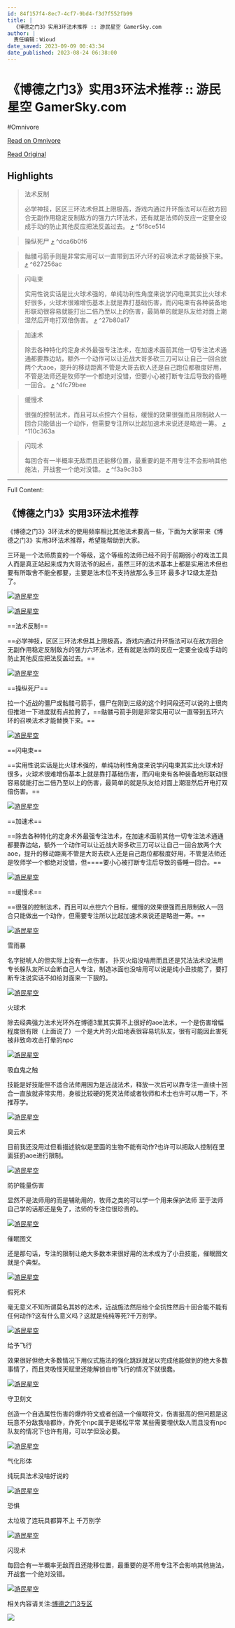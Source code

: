 ```yaml
---
id: 84f157f4-8ec7-4cf7-9bd4-f3d7f552fb99
title: |
  《博德之门3》实用3环法术推荐 :: 游民星空 GamerSky.com
author: |
  责任编辑：Wioud
date_saved: 2023-09-09 00:43:34
date_published: 2023-08-24 06:38:00
---
```


# 《博德之门3》实用3环法术推荐 :: 游民星空 GamerSky.com
#Omnivore

[Read on Omnivore](https://omnivore.app/me/3-3-gamer-sky-com-18a78409979)

[Read Original](https://wap.gamersky.com/gl/Content-1636166.html)

## Highlights

> 法术反制
> 
> 必学神技，区区三环法术但其上限极高，游戏内通过升环施法可以在敌方回合无副作用稳定反制敌方的强力六环法术，还有就是法师的反应一定要全设成手动的防止其他反应把法反盖过去。 [⤴️](https://omnivore.app/me/3-3-gamer-sky-com-18a78409979#5f8ce514-a71c-47b3-9b4f-f04f500c8479)  ^5f8ce514

> 操纵死尸 [⤴️](https://omnivore.app/me/3-3-gamer-sky-com-18a78409979#dca6b0f6-d384-4088-a145-2c6ebf5a2fd7)  ^dca6b0f6

> 骷髅弓箭手则是非常实用可以一直带到五环六环的召唤法术才能替换下来。 [⤴️](https://omnivore.app/me/3-3-gamer-sky-com-18a78409979#627256ac-ea4f-4ef7-9fe5-81ff12e86938)  ^627256ac

> 闪电束
> 
> 实用性说实话是比火球术强的，单纯功利性角度来说学闪电束其实比火球术好很多，火球术很难增伤基本上就是靠打基础伤害，而闪电束有各种装备地形联动很容易就能打出二倍乃至以上的伤害，最简单的就是队友给对面上潮湿然后开电打双倍伤害。 [⤴️](https://omnivore.app/me/3-3-gamer-sky-com-18a78409979#27b80a17-4bb5-4a9b-a126-ed11d42098a2)  ^27b80a17

> 加速术
> 
> 除去各种特化的定身术外最强专注法术，在加速术面前其他一切专注法术通通都要靠边站，额外一个动作可以让近战大哥多砍三刀可以让自己一回合放两个大aoe，提升的移动距离不管是大哥去砍人还是自己跑位都极度好用，不管是法师还是牧师学一个都绝对没错，但要小心被打断专注后导致的昏睡一回合。 [⤴️](https://omnivore.app/me/3-3-gamer-sky-com-18a78409979#4fc79bee-83a1-4bd4-83ff-c2121b0c74eb)  ^4fc79bee

> 缓慢术
> 
> 很强的控制法术，而且可以点控六个目标，缓慢的效果很强而且限制敌人一回合只能做出一个动作，但需要专注所以比起加速术来说还是略逊一筹。 [⤴️](https://omnivore.app/me/3-3-gamer-sky-com-18a78409979#110c363a-6286-4d82-8928-928a940bd6e4)  ^110c363a

> 闪现术
> 
> 每回合有一半概率无敌而且还能移位置，最重要的是不用专注不会影响其他施法，开战套一个绝对没错。 [⤴️](https://omnivore.app/me/3-3-gamer-sky-com-18a78409979#f3a9c3b3-ae53-4cd9-8920-0c88f1b65a17)  ^f3a9c3b3


--- 

Full Content: 

## 《博德之门3》实用3环法术推荐

《博德之门3》3环法术的使用频率相比其他法术要高一些，下面为大家带来《博德之门3》实用3环法术推荐，希望能帮助到大家。

三环是一个法师质变的一个等级，这个等级的法师已经不同于前期弱小的戏法工具人而是真正站起来成为大哥法爷的起点，虽然三环的法术基本上都是实用法术但也要有所取舍不能全都要，主要是法术位不支持放那么多三环 最多才12级太差劲了。

[![游民星空](https://proxy-prod.omnivore-image-cache.app/0x0,sQsIjIhHrlGPZfMfadtf64Wf5vvYdJxXuR2VcgOdxDho/https://img1.gamersky.com/image2023/08/20230824_fxy_625_6/1296_S.jpg)](https://www.gamersky.com/showimage/id%5Fgamersky.shtml?https://img1.gamersky.com/image2023/08/20230824%5Ffxy%5F625%5F6/1296.jpg)

[![游民星空](https://proxy-prod.omnivore-image-cache.app/0x0,squJZ82GqopcSghT7BwrEBkZQ190pdOJiPYC1vQnX4zE/https://img1.gamersky.com/image2023/08/20230824_fxy_625_6/1482_S.jpg)](https://www.gamersky.com/showimage/id%5Fgamersky.shtml?https://img1.gamersky.com/image2023/08/20230824%5Ffxy%5F625%5F6/1482.jpg)

==法术反制==

==必学神技，区区三环法术但其上限极高，游戏内通过升环施法可以在敌方回合无副作用稳定反制敌方的强力六环法术，还有就是法师的反应一定要全设成手动的防止其他反应把法反盖过去。==

[![游民星空](https://proxy-prod.omnivore-image-cache.app/0x0,s6KJBlJKrJwVYybMsHadebhEBMiyj2W4wi8FqCNgNRiY/https://img1.gamersky.com/image2023/08/20230824_fxy_625_6/1763_S.jpg)](https://www.gamersky.com/showimage/id%5Fgamersky.shtml?https://img1.gamersky.com/image2023/08/20230824%5Ffxy%5F625%5F6/1763.jpg)

==操纵死尸==

拉一个近战的僵尸或骷髅弓箭手，僵尸在刚到三级的这个时间段还可以说的上很肉但推进一下进度就有点拉胯了，==骷髅弓箭手则是非常实用可以一直带到五环六环的召唤法术才能替换下来。==

[![游民星空](https://proxy-prod.omnivore-image-cache.app/0x0,svGLhO8M6HlWlWiXugY8OXjtOyXN7V0Iw8Y6Ku4yXHSQ/https://img1.gamersky.com/image2023/08/20230824_fxy_625_6/11040_S.jpg)](https://www.gamersky.com/showimage/id%5Fgamersky.shtml?https://img1.gamersky.com/image2023/08/20230824%5Ffxy%5F625%5F6/11040.jpg)

==闪电束==

==实用性说实话是比火球术强的，单纯功利性角度来说学闪电束其实比火球术好很多，火球术很难增伤基本上就是靠打基础伤害，而闪电束有各种装备地形联动很容易就能打出二倍乃至以上的伤害，最简单的就是队友给对面上潮湿然后开电打双倍伤害。==

[![游民星空](https://proxy-prod.omnivore-image-cache.app/0x0,s77yTJbIjzxhyODtVTFv5Du8mE_inMvXF4xYkJ_pe3Wk/https://img1.gamersky.com/image2023/08/20230824_fxy_625_6/11343_S.jpg)](https://www.gamersky.com/showimage/id%5Fgamersky.shtml?https://img1.gamersky.com/image2023/08/20230824%5Ffxy%5F625%5F6/11343.jpg)

==加速术==

==除去各种特化的定身术外最强专注法术，在加速术面前其他一切专注法术通通都要靠边站，额外一个动作可以让近战大哥多砍三刀可以让自己一回合放两个大aoe，提升的移动距离不管是大哥去砍人还是自己跑位都极度好用，不管是法师还是牧师学一个都绝对没错，但====要小心被打断专注后导致的昏睡一回合。==

[![游民星空](https://proxy-prod.omnivore-image-cache.app/0x0,siSRT0mszaPC3f09nKcZrlmwTnVpW8tJ5a0Trw2rfmpE/https://img1.gamersky.com/image2023/08/20230824_fxy_625_6/11673_S.jpg)](https://www.gamersky.com/showimage/id%5Fgamersky.shtml?https://img1.gamersky.com/image2023/08/20230824%5Ffxy%5F625%5F6/11673.jpg)

==缓慢术==

==很强的控制法术，而且可以点控六个目标，缓慢的效果很强而且限制敌人一回合只能做出一个动作，但需要专注所以比起加速术来说还是略逊一筹。==

[![游民星空](https://proxy-prod.omnivore-image-cache.app/0x0,sV7SpRsM38SGzfXeX3aXHayHijQEhem67UsaCeyJdo8k/https://img1.gamersky.com/image2023/08/20230824_fxy_625_6/11931_S.jpg)](https://www.gamersky.com/showimage/id%5Fgamersky.shtml?https://img1.gamersky.com/image2023/08/20230824%5Ffxy%5F625%5F6/11931.jpg)

雪雨暴

名字挺唬人的但实际上没有一点伤害， 扑灭火焰没啥用而且还是咒法法术没法用专长躲队友所以会断自己人专注，制造冰面也没啥用可以说是纯小丑技能了，要打断专注说实话不如给对面来一下狠的。

[![游民星空](https://proxy-prod.omnivore-image-cache.app/0x0,seDRA4iBl9gSYT8yfkF9T7-5CeE_sEKrbxewyEwBd-oQ/https://img1.gamersky.com/image2023/08/20230824_fxy_625_6/12212_S.jpg)](https://www.gamersky.com/showimage/id%5Fgamersky.shtml?https://img1.gamersky.com/image2023/08/20230824%5Ffxy%5F625%5F6/12212.jpg)

火球术

除去经典强力法术光环外在博德3里其实算不上很好的aoe法术，一个是伤害增幅程度很有限（上面说了）一个是大片的火焰地表很容易坑队友，很有可能因此害死被非致命攻击打晕的npc

[![游民星空](https://proxy-prod.omnivore-image-cache.app/0x0,sLezTw5-aQMyovQ-pBiqgYE3XKNS0WA4H5ST6BMpiXfw/https://img1.gamersky.com/image2023/08/20230824_fxy_625_6/12490_S.jpg)](https://www.gamersky.com/showimage/id%5Fgamersky.shtml?https://img1.gamersky.com/image2023/08/20230824%5Ffxy%5F625%5F6/12490.jpg)

吸血鬼之触

技能是好技能但不适合法师用因为是近战法术，释放一次后可以靠专注一直续十回合一直放就非常实用，身板比较硬的死灵法师或者牧师和术士也许可以用一下，不推荐学。

[![游民星空](https://proxy-prod.omnivore-image-cache.app/0x0,s3XaXgzd7i9dOI4OVaX_hVqbqPAcxRGkI7kBb7YCs1cs/https://img1.gamersky.com/image2023/08/20230824_fxy_625_6/12760_S.jpg)](https://www.gamersky.com/showimage/id%5Fgamersky.shtml?https://img1.gamersky.com/image2023/08/20230824%5Ffxy%5F625%5F6/12760.jpg)

臭云术

目前我还没用过但看描述貌似是里面的生物不能有动作?也许可以把敌人控制在里面狂扔aoe进行限制。

[![游民星空](https://proxy-prod.omnivore-image-cache.app/0x0,s6ukUbsVbg9axq8d4AaIGIquAohWoq9pSe5dhv3YWRI4/https://img1.gamersky.com/image2023/08/20230824_fxy_625_6/13000_S.jpg)](https://www.gamersky.com/showimage/id%5Fgamersky.shtml?https://img1.gamersky.com/image2023/08/20230824%5Ffxy%5F625%5F6/13000.jpg)

防护能量伤害

显然不是法师用的而是辅助用的，牧师之类的可以学一个用来保护法师 至于法师自己学的话那还是免了，法师的专注位很珍贵的。

[![游民星空](https://proxy-prod.omnivore-image-cache.app/0x0,sCdiT1X59NAYBb0bOpV7UMZz2CsL09ZcPQ0_vq1V2PD0/https://img1.gamersky.com/image2023/08/20230824_fxy_625_6/13254_S.jpg)](https://www.gamersky.com/showimage/id%5Fgamersky.shtml?https://img1.gamersky.com/image2023/08/20230824%5Ffxy%5F625%5F6/13254.jpg)

催眠图文

还是那句话，专注的限制让绝大多数本来很好用的法术成为了小丑技能，催眠图文就是个典型。

[![游民星空](https://proxy-prod.omnivore-image-cache.app/0x0,saqm_5mi7dWZYYbhcqMzl1FNSInEqB1fFzjSSihqC-N8/https://img1.gamersky.com/image2023/08/20230824_fxy_625_6/13490_S.jpg)](https://www.gamersky.com/showimage/id%5Fgamersky.shtml?https://img1.gamersky.com/image2023/08/20230824%5Ffxy%5F625%5F6/13490.jpg)

假死术

毫无意义不知所谓莫名其妙的法术，近战施法然后给个全抗性然后十回合能不能有任何动作?这有什么意义吗？这就是纯纯等死?千万别学。

[![游民星空](https://proxy-prod.omnivore-image-cache.app/0x0,s3Jh5QpuYZuiQDZ8CHP_ssc76JZ2yurzyycw0P4wJWkY/https://img1.gamersky.com/image2023/08/20230824_fxy_625_6/13745_S.jpg)](https://www.gamersky.com/showimage/id%5Fgamersky.shtml?https://img1.gamersky.com/image2023/08/20230824%5Ffxy%5F625%5F6/13745.jpg)

给予飞行

效果很好但绝大多数情况下用仪式施法的强化跳跃就足以完成他能做到的绝大多数事情了，而且灵吸怪天赋里还能解锁自带飞行的情况下就很蠢。

[![游民星空](https://proxy-prod.omnivore-image-cache.app/0x0,s-0Qy4TkIFYcRf70_t9MA-lm86McJq5pdu728Gk0gK6U/https://img1.gamersky.com/image2023/08/20230824_fxy_625_6/14003_S.jpg)](https://www.gamersky.com/showimage/id%5Fgamersky.shtml?https://img1.gamersky.com/image2023/08/20230824%5Ffxy%5F625%5F6/14003.jpg)

守卫刻文

创造一个自选属性伤害的爆炸符文或者创造一个催眠符文，伤害挺高的但问题是这玩意不分敌我啥都炸，炸死个npc属于是稀松平常 某些需要埋伏敌人而且没有npc队友的情况下也许有用，可以学但没必要。

[![游民星空](https://proxy-prod.omnivore-image-cache.app/0x0,sM_fGbIIbjQMLYbi63nJMH0cDnGSD5cWpO43-lRnx0H0/https://img1.gamersky.com/image2023/08/20230824_fxy_625_6/14291_S.jpg)](https://www.gamersky.com/showimage/id%5Fgamersky.shtml?https://img1.gamersky.com/image2023/08/20230824%5Ffxy%5F625%5F6/14291.jpg)

气化形体

纯玩具法术没啥好说的

[![游民星空](https://proxy-prod.omnivore-image-cache.app/0x0,srcw7A1EEYZZv77BRagqvNdGF_yNe0FnKWs2p8czb7Dg/https://img1.gamersky.com/image2023/08/20230824_fxy_625_6/14494_S.jpg)](https://www.gamersky.com/showimage/id%5Fgamersky.shtml?https://img1.gamersky.com/image2023/08/20230824%5Ffxy%5F625%5F6/14494.jpg)

恐惧

太垃圾了连玩具都算不上 千万别学

[![游民星空](https://proxy-prod.omnivore-image-cache.app/0x0,sKEX5M_NJUMZXT2FFSpNNEE9UqCi1v1fesn9gid51kxg/https://img1.gamersky.com/image2023/08/20230824_fxy_625_6/14702_S.jpg)](https://www.gamersky.com/showimage/id%5Fgamersky.shtml?https://img1.gamersky.com/image2023/08/20230824%5Ffxy%5F625%5F6/14702.jpg)

闪现术

每回合有一半概率无敌而且还能移位置，最重要的是不用专注不会影响其他施法，开战套一个绝对没错。

[![游民星空](https://proxy-prod.omnivore-image-cache.app/0x0,s2mHJvvjpFk5WKu_xshDSB8HzmdDp4jmFYxDi0_u1cxM/https://img1.gamersky.com/image2023/08/20230824_fxy_625_6/14942_S.jpg)](https://www.gamersky.com/showimage/id%5Fgamersky.shtml?https://img1.gamersky.com/image2023/08/20230824%5Ffxy%5F625%5F6/14942.jpg)

相关内容请关注:[博德之门3专区](https://wap.gamersky.com/z%5Fpc/baldursgate3/)

[ ![](https://proxy-prod.omnivore-image-cache.app/0x0,saMghIzyZXgtiuQmnKr5lWnLQuBAvi4TxVg1cbH5SaSU/https://imgs.gamersky.com/upimg/new_preview/2023/07/28/origin_b_202307281450285159.jpg) ](https://wap.gamersky.com/z%5Fpc/baldursgate3/)
